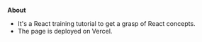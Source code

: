 **About**

- It's a React training tutorial to get a grasp of React concepts.
- The page is deployed on Vercel.
